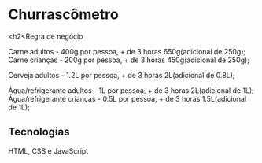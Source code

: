 <h1>Churrascômetro</h1>

<h2<Regra de negócio</h2>

Carne adultos - 400g por pessoa, + de 3 horas 650g(adicional de 250g);
Carne crianças - 200g por pessoa, + de 3 horas 450g(adicional de 250g);

Cerveja adultos - 1.2L por pessoa, + de 3 horas 2L(adicional de 0.8L);

Água/refrigerante adultos - 1L por pessoa, + de 3 horas 2L(adicional de 1L);
Água/refrigerante crianças - 0.5L por pessoa, + de 3 horas 1.5L(adicional de 1L);

<h2>Tecnologias</h2>

HTML, CSS e JavaScript
